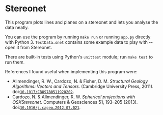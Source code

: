 # Stereonet

This program plots lines and planes on a stereonet and lets you analyse the data
neatly.

You can use the program by running `make run` or running `app.py` directly with
Python 3. `TestData.snet` contains some example data to play with -- open it
from Stereonet.

There are built-in tests using Python's `unittest` module; run `make test` to
run them.

References I found useful when implementing this program were:

- Allmendinger, R. W., Cardozo, N. & Fisher, D. M.
  *Structural Geology Algorithms: Vectors and Tensors.*
  (Cambridge University Press, 2011).
  doi:[`10.1017/CBO9780511920202`][geo-algo].
- Cardozo, N. & Allmendinger, R. W.
  *Spherical projections with OSXStereonet.*
  Computers & Geosciences 51, 193–205 (2013).
  doi:[`10.1016/j.cageo.2012.07.021`][card-all].

[card-all]: https://dx.doi.org/10.1016/j.cageo.2012.07.021
[geo-algo]: https://dx.doi.org/10.1017/CBO9780511920202

